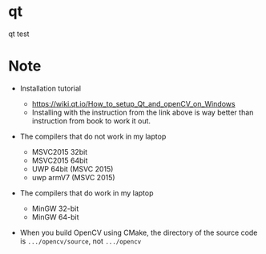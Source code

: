 # qt
qt test

# Note
* Installation tutorial
    * https://wiki.qt.io/How_to_setup_Qt_and_openCV_on_Windows
    * Installing with the instruction from the link above is way better than instruction from book to work it out.
    
* The compilers that do not work in my laptop
    * MSVC2015 32bit
    * MSVC2015 64bit
    * UWP 64bit (MSVC 2015)
    * uwp armV7 (MSVC 2015)
  
* The compilers that do work in my laptop
    * MinGW 32-bit
    * MinGW 64-bit

* When you build OpenCV using CMake, the directory of the source code is `.../opencv/source`, not `.../opencv`

